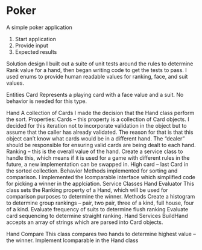 # Poker
A simple poker application
1. Start application
2. Provide input
3. Expected results

Solution design
I built out a suite of unit tests around the rules to determine Rank value for a hand, then began writing code to get the tests to pass.
I used enums to provide human readable values for ranking, face, and suit values. 

Entities
Card
Represents a playing card with a face value and a suit. No behavior is needed for this type.

Hand
A collection of Cards
I made the decision that the Hand class perform the sort.
Properties:
Cards – this property is a collection of Card objects.
I decided for this iteration not to incorporate validation in the object but to assume that the caller has already validated. The reason for that is that this object can’t know what cards would be in a different hand. The “dealer” should be responsible for ensuring valid cards are being dealt to each hand.
Ranking – this is the overall value of the hand. Create a service class to handle this, which means if it is used for a game with different rules in the future, a new implementation can be swapped in.
High card – last Card in the sorted collection.
Behavior
Methods implemented for sorting and comparison. I implemented the Icomparable<T> interface which simplified code for picking a winner in the applciation.
Service Classes
Hand Evaluator
This class sets the Ranking property of a Hand, which will be used for comparison purposes to determine the winner. 
Methods 
Create a histogram to determine group rankings – pair, two pair, three of a kind, full house, four of a kind.
Evaluate frequency of suits to determine flush ranking
Evaluate card sequencing to determine straight ranking.
Hand Services
BuildHand accepts an array of strings which are parsed into Card objects.

Hand Compare
This class compares two hands to determine highest value – the winner.
Implement Icomparable<Hand> in the Hand class

